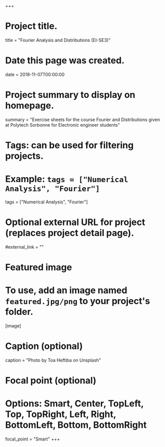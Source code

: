 +++
# Project title.
title = "Fourier Analysis and Distributions (EI-SE3)"

# Date this page was created.
date = 2018-11-07T00:00:00

# Project summary to display on homepage.
summary = "Exercise sheets for the course Fourier and Distributions given at Polytech Sorbonne for Electronic engineer students"

# Tags: can be used for filtering projects.
# Example: `tags = ["Numerical Analysis", "Fourier"]`
tags = ["Numerical Analysis", "Fourier"]

# Optional external URL for project (replaces project detail page).
#external_link = ""

# Featured image
# To use, add an image named `featured.jpg/png` to your project's folder. 
[image]
  # Caption (optional)
  caption = "Photo by Toa Heftiba on Unsplash"

  # Focal point (optional)
  # Options: Smart, Center, TopLeft, Top, TopRight, Left, Right, BottomLeft, Bottom, BottomRight
  focal_point = "Smart"
+++

